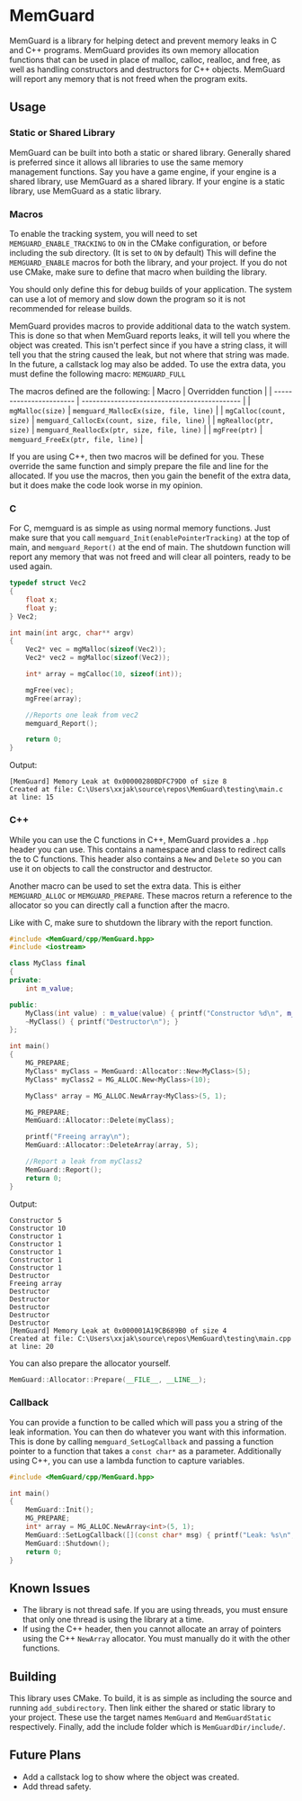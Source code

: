 # MemGuard
MemGuard is a library for helping detect and prevent memory leaks in C and C++ programs.
MemGuard provides its own memory allocation functions that can be used in place of malloc, calloc, realloc, and free, as well as handling constructors and destructors for C++ objects.
MemGuard will report any memory that is not freed when the program exits.

## Usage
### Static or Shared Library
MemGuard can be built into both a static or shared library. Generally shared is preferred since it allows all libraries to use the same memory management functions.
Say you have a game engine, if your engine is a shared library, use MemGuard as a shared library. If your engine is a static library, use MemGuard as a static library.

### Macros
To enable the tracking system, you will need to set `MEMGUARD_ENABLE_TRACKING` to `ON` in the CMake configuration, or before including the sub directory. (It is set to `ON` by default)
This will define the `MEMGUARD_ENABLE` macros for both the library, and your project. If you do not use CMake, make sure to define that macro when building the library.

You should only define this for debug builds of your application. The system can use a lot of memory and slow down the program so it is not recommended for release builds.

MemGuard provides macros to provide additional data to the watch system. This is done so that when MemGuard reports leaks, it will tell you where the object was created.
This isn't perfect since if you have a string class, it will tell you that the string caused the leak, but not where that string was made. In the future, a callstack log may also be added.
To use the extra data, you must define the following macro: `MEMGUARD_FULL`

The macros defined are the following:
| Macro                   | Overridden function                          |
| ----------------------- | -------------------------------------------- |
| `mgMalloc(size)`        | `memguard_MallocEx(size, file, line)`        |
| `mgCalloc(count, size)` | `memguard_CallocEx(count, size, file, line)` |
| `mgRealloc(ptr, size)`  | `memguard_ReallocEx(ptr, size, file, line)`  |
| `mgFree(ptr)`           | `memguard_FreeEx(ptr, file, line)`           |

If you are using C++, then two macros will be defined for you. These override the same function and simply prepare the file and line for the allocated.
If you use the macros, then you gain the benefit of the extra data, but it does make the code look worse in my opinion.

### C
For C, memguard is as simple as using normal memory functions.
Just make sure that you call `memguard_Init(enablePointerTracking)` at the top of main, and `memguard_Report()` at the end of main.
The shutdown function will report any memory that was not freed and will clear all pointers, ready to be used again.

```c
typedef struct Vec2
{
	float x;
	float y;
} Vec2;

int main(int argc, char** argv)
{
	Vec2* vec = mgMalloc(sizeof(Vec2));
	Vec2* vec2 = mgMalloc(sizeof(Vec2));

	int* array = mgCalloc(10, sizeof(int));

	mgFree(vec);
	mgFree(array);

	//Reports one leak from vec2
	memguard_Report();

	return 0;
}
```

Output:
```
[MemGuard] Memory Leak at 0x00000280BDFC79D0 of size 8
Created at file: C:\Users\xxjak\source\repos\MemGuard\testing\main.c at line: 15
```

### C++
While you can use the C functions in C++, MemGuard provides a `.hpp` header you can use.
This contains a namespace and class to redirect calls the to C functions.
This header also contains a `New` and `Delete` so you can use it on objects to call the constructor and destructor.

Another macro can be used to set the extra data. This is either `MEMGUARD_ALLOC` or `MEMGUARD_PREPARE`. These macros return a reference to the allocator so you can directly call a function after the macro.

Like with C, make sure to shutdown the library with the report function.

```cpp
#include <MemGuard/cpp/MemGuard.hpp>
#include <iostream>

class MyClass final
{
private:
	int m_value;

public:
	MyClass(int value) : m_value(value) { printf("Constructor %d\n", m_value); }
	~MyClass() { printf("Destructor\n"); }
};

int main()
{
	MG_PREPARE;
	MyClass* myClass = MemGuard::Allocator::New<MyClass>(5);
	MyClass* myClass2 = MG_ALLOC.New<MyClass>(10);

	MyClass* array = MG_ALLOC.NewArray<MyClass>(5, 1);

	MG_PREPARE;
	MemGuard::Allocator::Delete(myClass);

	printf("Freeing array\n");
	MemGuard::Allocator::DeleteArray(array, 5);

	//Report a leak from myClass2
	MemGuard::Report();
	return 0;
}
```

Output:
```
Constructor 5
Constructor 10
Constructor 1
Constructor 1
Constructor 1
Constructor 1
Constructor 1
Destructor
Freeing array
Destructor
Destructor
Destructor
Destructor
Destructor
[MemGuard] Memory Leak at 0x000001A19CB689B0 of size 4
Created at file: C:\Users\xxjak\source\repos\MemGuard\testing\main.cpp at line: 20
```

You can also prepare the allocator yourself.
```cpp
MemGuard::Allocator::Prepare(__FILE__, __LINE__);
```

### Callback
You can provide a function to be called which will pass you a string of the leak information. You can then do whatever you want with this information.
This is done by calling `memguard_SetLogCallback` and passing a function pointer to a function that takes a `const char*` as a parameter.
Additionally using C++, you can use a lambda function to capture variables.
```cpp
#include <MemGuard/cpp/MemGuard.hpp>

int main()
{
	MemGuard::Init();
	MG_PREPARE;
	int* array = MG_ALLOC.NewArray<int>(5, 1);
	MemGuard::SetLogCallback([](const char* msg) { printf("Leak: %s\n", msg); });
	MemGuard::Shutdown();
	return 0;
}
```

## Known Issues
- The library is not thread safe. If you are using threads, you must ensure that only one thread is using the library at a time.
- If using the C++ header, then you cannot allocate an array of pointers using the C++ `NewArray` allocator. You must manually do it with the other functions.

## Building
This library uses CMake. To build, it is as simple as including the source and running `add_subdirectory`.
Then link either the shared or static library to your project. These use the target names `MemGuard` and `MemGuardStatic` respectively.
Finally, add the include folder which is `MemGuardDir/include/`.

## Future Plans
- Add a callstack log to show where the object was created.
- Add thread safety.